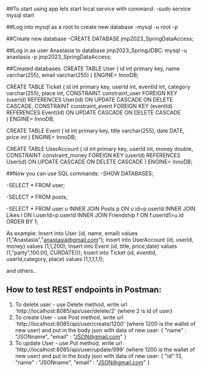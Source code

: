 ##To start using app lets start local service with command:
-sudo service mysql start

##Log into mysql as a root to create new database
-mysql -u root -p

##Create new database
-CREATE DATABASE jmp2023_SpringDataAccess;

##Log in as user Anastasia to database jmp2023_SpringJDBC:
mysql -u anastasia -p jmp2023_SpringDataAccess;

##Created databases.
CREATE TABLE User (
    id int primary key,
    name varchar(255),
    email varchar(255)
)
ENGINE= InnoDB;

CREATE TABLE Ticket (
    id int primary key,
    userId int,
    eventId int,
    category varchar(255),
    place int,
     CONSTRAINT constraint_user
        FOREIGN KEY (userId) 
            REFERENCES User(id) ON UPDATE CASCADE ON DELETE CASCADE,
      CONSTRAINT constraint_event
             FOREIGN KEY (eventId)
                 REFERENCES Event(id) ON UPDATE CASCADE ON DELETE CASCADE     
)
ENGINE= InnoDB;

CREATE TABLE Event (
     id int primary key,
     title varchar(255),
     date DATE,
     price int
)
ENGINE= InnoDB;


CREATE TABLE UserAccount (
     id int primary key,
     userId int,
     money double,
      CONSTRAINT constraint_money
             FOREIGN KEY (userId) 
                 REFERENCES User(id) ON UPDATE CASCADE ON DELETE CASCADE 
)
ENGINE= InnoDB;


##Now you can use SQL commands:
-SHOW DATABASES;

-SELECT * FROM user;

-SELECT * FROM posts;

-SELECT * FROM user u
 INNER JOIN Posts p ON u.id=p.userId
 INNER JOIN Likes l ON l.userId=p.userId
 INNER JOIN Friendship f ON f.userId1=u.id
 ORDER BY 1;
 
 As example:
 Insert into User (id, name, email) values (1,"Anastasia","anastasia@gmail.com");
 Insert into UserAccount (id, userId, money) values (1,1,200);
 Insert into Event (id, title, price,date) values (1,"party",100.00, CURDATE());
 Insert into Ticket (id, eventId, userId,category, place) values (1,1,1,1,1);
 
 and others..
 
 ## How to test REST endpoints in Postman:
 1. To delete user - use Delete method, write url 'http://localhost:8085/api/user/delete/2' (where 2 is id of user)
 2. To create User - use Post method, write url 'http://localhost:8085/api/user/create/1200' (where 1200 is the wallet of new user) 
 and put in the body json with data of new user:
 {
 "name" : "JSONname",
 "email" : "JSON@gmail.com"
 } 
 3. To update User - use Put method, write url 'http://localhost:8085/api/user/update/999' (where 1200 is the wallet of new user) 
  and put in the body json with data of new user:
 {
 "id":13,
 "name" : "JSONname",
 "email" : "JSON@gmail.com"
}
 
 


